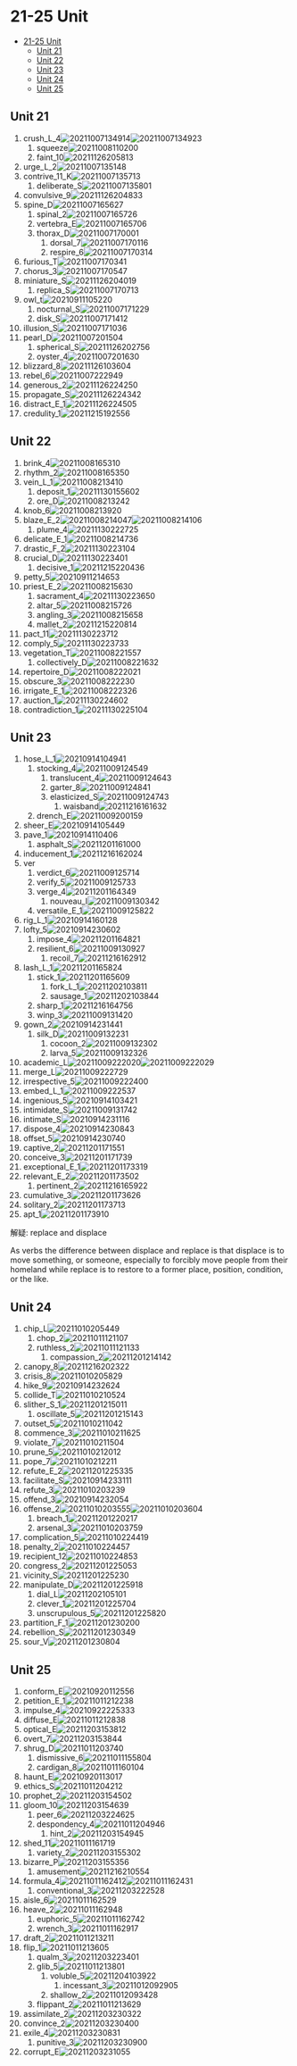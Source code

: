 # 21-25 Unit

- [21-25 Unit](#21-25-unit)
  - [Unit 21](#unit-21)
  - [Unit 22](#unit-22)
  - [Unit 23](#unit-23)
  - [Unit 24](#unit-24)
  - [Unit 25](#unit-25)

## Unit 21

1. crush_L_4![20211007134914](https://raw.githubusercontent.com/Logible/Image/main/note_image/20211007134914.png)![20211007134923](https://raw.githubusercontent.com/Logible/Image/main/note_image/20211007134923.png)
   1. squeeze![20211008110200](https://raw.githubusercontent.com/Logible/Image/main/note_image/20211008110200.png)
   2. faint_10![20211126205813](https://raw.githubusercontent.com/Logible/Image/main/note_image/20211126205813.png)
2. urge_L_2![20211007135148](https://raw.githubusercontent.com/Logible/Image/main/note_image/20211007135148.png)
3. contrive_11_K![20211007135713](https://raw.githubusercontent.com/Logible/Image/main/note_image/20211007135713.png)
   1. deliberate_S![20211007135801](https://raw.githubusercontent.com/Logible/Image/main/note_image/20211007135801.png)
4. convulsive_9![20211126204833](https://raw.githubusercontent.com/Logible/Image/main/note_image/20211126204833.png)
5. spine_D![20211007165627](https://raw.githubusercontent.com/Logible/Image/main/note_image/20211007165627.png)
    1. spinal_2![20211007165726](https://raw.githubusercontent.com/Logible/Image/main/note_image/20211007165726.png)
    2. vertebra_E![20211007165706](https://raw.githubusercontent.com/Logible/Image/main/note_image/20211007165706.png)
    3. thorax_D![20211007170001](https://raw.githubusercontent.com/Logible/Image/main/note_image/20211007170001.png)     
       1. dorsal_7![20211007170116](https://raw.githubusercontent.com/Logible/Image/main/note_image/20211007170116.png)
       2. respire_6![20211007170314](https://raw.githubusercontent.com/Logible/Image/main/note_image/20211007170314.png)
6. furious_T![20211007170341](https://raw.githubusercontent.com/Logible/Image/main/note_image/20211007170341.png)
7. chorus_3![20211007170547](https://raw.githubusercontent.com/Logible/Image/main/note_image/20211007170547.png)
8. miniature_S![20211126204019](https://raw.githubusercontent.com/Logible/Image/main/note_image/20211126204019.png)
    1. replica_S![20211007170713](https://raw.githubusercontent.com/Logible/Image/main/note_image/20211007170713.png)
9. owl_t![20210911105220](https://raw.githubusercontent.com/Logible/Image/main/note_image/20210911105220.png)
    1. nocturnal_S![20211007171229](https://raw.githubusercontent.com/Logible/Image/main/note_image/20211007171229.png)
    2. disk_S![20211007171412](https://raw.githubusercontent.com/Logible/Image/main/note_image/20211007171412.png)
10. illusion_S![20211007171036](https://raw.githubusercontent.com/Logible/Image/main/note_image/20211007171036.png)
11. pearl_D![20211007201504](https://raw.githubusercontent.com/Logible/Image/main/note_image/20211007201504.png)
    1. spherical_S![20211126202756](https://raw.githubusercontent.com/Logible/Image/main/note_image/20211126202756.png)
    2. oyster_4![20211007201630](https://raw.githubusercontent.com/Logible/Image/main/note_image/20211007201630.png)
12. blizzard_8![20211126103604](https://raw.githubusercontent.com/Logible/Image/main/note_image/20211126103604.png)
13. rebel_6![20211007222949](https://raw.githubusercontent.com/Logible/Image/main/note_image/20211007222949.png)
14. generous_2![20211126224250](https://raw.githubusercontent.com/Logible/Image/main/note_image/20211126224250.png)
15. propagate_S![20211126224342](https://raw.githubusercontent.com/Logible/Image/main/note_image/20211126224342.png)
16. distract_E_1![20211126224505](https://raw.githubusercontent.com/Logible/Image/main/note_image/20211126224505.png)
17. credulity_1![20211215192556](https://raw.githubusercontent.com/Logible/Image/main/note_image/20211215192556.png)

## Unit 22

1. brink_4![20211008165310](https://raw.githubusercontent.com/Logible/Image/main/note_image/20211008165310.png)
2. rhythm_2![20211008165350](https://raw.githubusercontent.com/Logible/Image/main/note_image/20211008165350.png)
3. vein_L_1![20211008213410](https://raw.githubusercontent.com/Logible/Image/main/note_image/20211008213410.png)
   1. deposit_1![20211130155602](https://raw.githubusercontent.com/Logible/Image/main/note_image/20211130155602.png)
   2. ore_D![20211008213242](https://raw.githubusercontent.com/Logible/Image/main/note_image/20211008213242.png)
4. knob_6![20211008213920](https://raw.githubusercontent.com/Logible/Image/main/note_image/20211008213920.png)
5. blaze_E_2![20211008214047](https://raw.githubusercontent.com/Logible/Image/main/note_image/20211008214047.png)![20211008214106](https://raw.githubusercontent.com/Logible/Image/main/note_image/20211008214106.png)
   1. plume_4![20211130222725](https://raw.githubusercontent.com/Logible/Image/main/note_image/20211130222725.png)
6. delicate_E_1![20211008214736](https://raw.githubusercontent.com/Logible/Image/main/note_image/20211008214736.png)
7. drastic_F_2![20211130223104](https://raw.githubusercontent.com/Logible/Image/main/note_image/20211130223104.png)
8. crucial_D![20211130223401](https://raw.githubusercontent.com/Logible/Image/main/note_image/20211130223401.png)
    1. decisive_1![20211215220436](https://raw.githubusercontent.com/Logible/Image/main/note_image/20211215220436.png)
9. petty_5![20210911214653](https://raw.githubusercontent.com/Logible/Image/main/note_image/20210911214653.png)
10. priest_E_2![20211008215630](https://raw.githubusercontent.com/Logible/Image/main/note_image/20211008215630.png)
    1. sacrament_4![20211130223650](https://raw.githubusercontent.com/Logible/Image/main/note_image/20211130223650.png)
    2. altar_5![20211008215726](https://raw.githubusercontent.com/Logible/Image/main/note_image/20211008215726.png)
    3. angling_3![20211008215658](https://raw.githubusercontent.com/Logible/Image/main/note_image/20211008215658.png)
    4. mallet_2![20211215220814](https://raw.githubusercontent.com/Logible/Image/main/note_image/20211215220814.png)
11. pact_11![20211130223712](https://raw.githubusercontent.com/Logible/Image/main/note_image/20211130223712.png)
12. comply_5![20211130223733](https://raw.githubusercontent.com/Logible/Image/main/note_image/20211130223733.png)
13. vegetation_T![20211008221557](https://raw.githubusercontent.com/Logible/Image/main/note_image/20211008221557.png)
    1. collectively_D![20211008221632](https://raw.githubusercontent.com/Logible/Image/main/note_image/20211008221632.png)
14. repertoire_D![20211008222021](https://raw.githubusercontent.com/Logible/Image/main/note_image/20211008222021.png)
15. obscure_3![20211008222230](https://raw.githubusercontent.com/Logible/Image/main/note_image/20211008222230.png)
16. irrigate_E_1![20211008222326](https://raw.githubusercontent.com/Logible/Image/main/note_image/20211008222326.png)
17. auction_1![20211130224602](https://raw.githubusercontent.com/Logible/Image/main/note_image/20211130224602.png)
18. contradiction_1![20211130225104](https://raw.githubusercontent.com/Logible/Image/main/note_image/20211130225104.png)

## Unit 23

1. hose_L_1![20210914104941](https://raw.githubusercontent.com/Logible/Image/main/note_image/20210914104941.png)
   1. stocking_4![20211009124549](https://raw.githubusercontent.com/Logible/Image/main/note_image/20211009124549.png)
      1. translucent_4![20211009124643](https://raw.githubusercontent.com/Logible/Image/main/note_image/20211009124643.png)
      2. garter_8![20211009124841](https://raw.githubusercontent.com/Logible/Image/main/note_image/20211009124841.png)
      3. elasticized_S![20211009124743](https://raw.githubusercontent.com/Logible/Image/main/note_image/20211009124743.png)
         1. waisband![20211216161632](https://raw.githubusercontent.com/Logible/Image/main/note_image/20211216161632.png)
   2. drench_E![20211009200159](https://raw.githubusercontent.com/Logible/Image/main/note_image/20211009200159.png)
2. sheer_E![20210914105449](https://raw.githubusercontent.com/Logible/Image/main/note_image/20210914105449.png)
3. pave_1![20210914110406](https://raw.githubusercontent.com/Logible/Image/main/note_image/20210914110406.png)
    1. asphalt_S![20211201161000](https://raw.githubusercontent.com/Logible/Image/main/note_image/20211201161000.png)
4. inducement_1![20211216162024](https://raw.githubusercontent.com/Logible/Image/main/note_image/20211216162024.png)
5. ver
    1. verdict_6![20211009125714](https://raw.githubusercontent.com/Logible/Image/main/note_image/20211009125714.png)
    2. verify_5![20211009125733](https://raw.githubusercontent.com/Logible/Image/main/note_image/20211009125733.png)
    3. verge_4![20211201164349](https://raw.githubusercontent.com/Logible/Image/main/note_image/20211201164349.png)
       1. nouveau_I![20211009130342](https://raw.githubusercontent.com/Logible/Image/main/note_image/20211009130342.png)
    4. versatile_E_1![20211009125822](https://raw.githubusercontent.com/Logible/Image/main/note_image/20211009125822.png)
6. rig_L_1![20210914160128](https://raw.githubusercontent.com/Logible/Image/main/note_image/20210914160128.png)
7. lofty_5![20210914230602](https://raw.githubusercontent.com/Logible/Image/main/note_image/20210914230602.png)
    1. impose_4![20211201164821](https://raw.githubusercontent.com/Logible/Image/main/note_image/20211201164821.png)
    2. resilient_6![20211009130927](https://raw.githubusercontent.com/Logible/Image/main/note_image/20211009130927.png)
       1. recoil_7![20211216162912](https://raw.githubusercontent.com/Logible/Image/main/note_image/20211216162912.png)
8. lash_L_1![20211201165824](https://raw.githubusercontent.com/Logible/Image/main/note_image/20211201165824.png)
    1. stick_1![20211201165609](https://raw.githubusercontent.com/Logible/Image/main/note_image/20211201165609.png)
       1. fork_L_1![20211202103811](https://raw.githubusercontent.com/Logible/Image/main/note_image/20211202103811.png)
       2. sausage_1![20211202103844](https://raw.githubusercontent.com/Logible/Image/main/note_image/20211202103844.png)
    2. sharp_1![20211216164756](https://raw.githubusercontent.com/Logible/Image/main/note_image/20211216164756.png)
    3. winp_3![20211009131420](https://raw.githubusercontent.com/Logible/Image/main/note_image/20211009131420.png)
9. gown_2![20210914231441](https://raw.githubusercontent.com/Logible/Image/main/note_image/20210914231441.png)
    1. silk_D![20211009132231](https://raw.githubusercontent.com/Logible/Image/main/note_image/20211009132231.png)
       1. cocoon_2![20211009132302](https://raw.githubusercontent.com/Logible/Image/main/note_image/20211009132302.png)
       2. larva_5![20211009132326](https://raw.githubusercontent.com/Logible/Image/main/note_image/20211009132326.png)
10. academic_L![20211009222020](https://raw.githubusercontent.com/Logible/Image/main/note_image/20211009222020.png)![20211009222029](https://raw.githubusercontent.com/Logible/Image/main/note_image/20211009222029.png)
11. merge_L![20211009222729](https://raw.githubusercontent.com/Logible/Image/main/note_image/20211009222729.png)
12. irrespective_5![20211009222400](https://raw.githubusercontent.com/Logible/Image/main/note_image/20211009222400.png)
13. embed_L_1![20211009222537](https://raw.githubusercontent.com/Logible/Image/main/note_image/20211009222537.png)
14. ingenious_5![20210914103421](https://raw.githubusercontent.com/Logible/Image/main/note_image/20210914103421.png)
15. intimidate_S![20211009131742](https://raw.githubusercontent.com/Logible/Image/main/note_image/20211009131742.png)
16. intimate_S![20210914231116](https://raw.githubusercontent.com/Logible/Image/main/note_image/20210914231116.png)
17. dispose_4![20210914230843](https://raw.githubusercontent.com/Logible/Image/main/note_image/20210914230843.png)
18. offset_5![20210914230740](https://raw.githubusercontent.com/Logible/Image/main/note_image/20210914230740.png)
19. captive_2![20211201171551](https://raw.githubusercontent.com/Logible/Image/main/note_image/20211201171551.png)
20. conceive_3![20211201171739](https://raw.githubusercontent.com/Logible/Image/main/note_image/20211201171739.png)
21. exceptional_E_1![20211201173319](https://raw.githubusercontent.com/Logible/Image/main/note_image/20211201173319.png)
22. relevant_E_2![20211201173502](https://raw.githubusercontent.com/Logible/Image/main/note_image/20211201173502.png)
    1. pertinent_2![20211216165922](https://raw.githubusercontent.com/Logible/Image/main/note_image/20211216165922.png)
23. cumulative_3![20211201173626](https://raw.githubusercontent.com/Logible/Image/main/note_image/20211201173626.png)
24. solitary_2![20211201173713](https://raw.githubusercontent.com/Logible/Image/main/note_image/20211201173713.png)
25. apt_1![20211201173910](https://raw.githubusercontent.com/Logible/Image/main/note_image/20211201173910.png)

解疑:
replace and displace

As verbs the difference between displace and replace is that displace is to move something, or someone, especially to forcibly move people from their homeland while replace is to restore to a former place, position, condition, or the like.

## Unit 24

1. chip_L![20211010205449](https://raw.githubusercontent.com/Logible/Image/main/note_image/20211010205449.png)
   1. chop_2![20211011121107](https://raw.githubusercontent.com/Logible/Image/main/note_image/20211011121107.png)
   2. ruthless_2![20211011121133](https://raw.githubusercontent.com/Logible/Image/main/note_image/20211011121133.png)
      1. compassion_2![20211201214142](https://raw.githubusercontent.com/Logible/Image/main/note_image/20211201214142.png)
2. canopy_8![20211216202322](https://raw.githubusercontent.com/Logible/Image/main/note_image/20211216202322.png)
3. crisis_8![20211010205829](https://raw.githubusercontent.com/Logible/Image/main/note_image/20211010205829.png)
4. hike_9![20210914232624](https://raw.githubusercontent.com/Logible/Image/main/note_image/20210914232624.png)
5. collide_T![20211010210524](https://raw.githubusercontent.com/Logible/Image/main/note_image/20211010210524.png)
6. slither_S_1![20211201215011](https://raw.githubusercontent.com/Logible/Image/main/note_image/20211201215011.png)
      1. oscillate_5![20211201215143](https://raw.githubusercontent.com/Logible/Image/main/note_image/20211201215143.png)
7. outset_5![20211010211042](https://raw.githubusercontent.com/Logible/Image/main/note_image/20211010211042.png)
8. commence_3![20211010211625](https://raw.githubusercontent.com/Logible/Image/main/note_image/20211010211625.png)
9. violate_7![20211010211504](https://raw.githubusercontent.com/Logible/Image/main/note_image/20211010211504.png)
10. prune_5![20211010212012](https://raw.githubusercontent.com/Logible/Image/main/note_image/20211010212012.png)
11. pope_7![20211010212211](https://raw.githubusercontent.com/Logible/Image/main/note_image/20211010212211.png)
12. refute_E_2![20211201225335](https://raw.githubusercontent.com/Logible/Image/main/note_image/20211201225335.png)
13. facilitate_S![20210914233111](https://raw.githubusercontent.com/Logible/Image/main/note_image/20210914233111.png)
14. refute_3![20211010203239](https://raw.githubusercontent.com/Logible/Image/main/note_image/20211010203239.png)
15. offend_3![20210914232054](https://raw.githubusercontent.com/Logible/Image/main/note_image/20210914232054.png)
16. offense_2![20211010203555](https://raw.githubusercontent.com/Logible/Image/main/note_image/20211010203555.png)![20211010203604](https://raw.githubusercontent.com/Logible/Image/main/note_image/20211010203604.png)
    1. breach_1![20211201220217](https://raw.githubusercontent.com/Logible/Image/main/note_image/20211201220217.png)
    2. arsenal_3![20211010203759](https://raw.githubusercontent.com/Logible/Image/main/note_image/20211010203759.png)
17. complication_5![20211010224419](https://raw.githubusercontent.com/Logible/Image/main/note_image/20211010224419.png)
18. penalty_2![20211010224457](https://raw.githubusercontent.com/Logible/Image/main/note_image/20211010224457.png)
19. recipient_12![20211010224853](https://raw.githubusercontent.com/Logible/Image/main/note_image/20211010224853.png)
20. congress_2![20211201225053](https://raw.githubusercontent.com/Logible/Image/main/note_image/20211201225053.png)
21. vicinity_S![20211201225230](https://raw.githubusercontent.com/Logible/Image/main/note_image/20211201225230.png)
22. manipulate_D![20211201225918](https://raw.githubusercontent.com/Logible/Image/main/note_image/20211201225918.png)
    1. dial_L![20211202105101](https://raw.githubusercontent.com/Logible/Image/main/note_image/20211202105101.png)
    2. clever_1![20211201225704](https://raw.githubusercontent.com/Logible/Image/main/note_image/20211201225704.png)
    3. unscrupulous_5![20211201225820](https://raw.githubusercontent.com/Logible/Image/main/note_image/20211201225820.png)
23. partition_F_1![20211201230200](https://raw.githubusercontent.com/Logible/Image/main/note_image/20211201230200.png)
24. rebellion_S![20211201230349](https://raw.githubusercontent.com/Logible/Image/main/note_image/20211201230349.png)
25. sour_V![20211201230804](https://raw.githubusercontent.com/Logible/Image/main/note_image/20211201230804.png)

## Unit 25

1. conform_E![20210920112556](https://raw.githubusercontent.com/Logible/Image/main/note_image/20210920112556.png)
2. petition_E_1![20211011212238](https://raw.githubusercontent.com/Logible/Image/main/note_image/20211011212238.png)
3. impulse_4![20210922225333](https://raw.githubusercontent.com/Logible/Image/main/note_image/20210922225333.png)
4. diffuse_E![20211011212838](https://raw.githubusercontent.com/Logible/Image/main/note_image/20211011212838.png)
5. optical_E![20211203153812](https://raw.githubusercontent.com/Logible/Image/main/note_image/20211203153812.png)
6. overt_7![20211203153844](https://raw.githubusercontent.com/Logible/Image/main/note_image/20211203153844.png)
7. shrug_D![20211011203740](https://raw.githubusercontent.com/Logible/Image/main/note_image/20211011203740.png)
    1. dismissive_6![20211011155804](https://raw.githubusercontent.com/Logible/Image/main/note_image/20211011155804.png)
    2. cardigan_8![20211011160104](https://raw.githubusercontent.com/Logible/Image/main/note_image/20211011160104.png)
8. haunt_E![20210920113017](https://raw.githubusercontent.com/Logible/Image/main/note_image/20210920113017.png)
9. ethics_S![20211011204212](https://raw.githubusercontent.com/Logible/Image/main/note_image/20211011204212.png)
10. prophet_2![20211203154502](https://raw.githubusercontent.com/Logible/Image/main/note_image/20211203154502.png)
11. gloom_10![20211203154639](https://raw.githubusercontent.com/Logible/Image/main/note_image/20211203154639.png)
    1. peer_6![20211203224625](https://raw.githubusercontent.com/Logible/Image/main/note_image/20211203224625.png)
    2. despondency_4![20211011204946](https://raw.githubusercontent.com/Logible/Image/main/note_image/20211011204946.png)
       1. hint_2![20211203154945](https://raw.githubusercontent.com/Logible/Image/main/note_image/20211203154945.png)
12. shed_11![20211011161719](https://raw.githubusercontent.com/Logible/Image/main/note_image/20211011161719.png)
    1. variety_2![20211203155302](https://raw.githubusercontent.com/Logible/Image/main/note_image/20211203155302.png)
13. bizarre_P![20211203155356](https://raw.githubusercontent.com/Logible/Image/main/note_image/20211203155356.png)
    1. amusement![20211216210554](https://raw.githubusercontent.com/Logible/Image/main/note_image/20211216210554.png)
14. formula_4![20211011162412](https://raw.githubusercontent.com/Logible/Image/main/note_image/20211011162412.png)![20211011162431](https://raw.githubusercontent.com/Logible/Image/main/note_image/20211011162431.png)
    1. conventional_3![20211203222528](https://raw.githubusercontent.com/Logible/Image/main/note_image/20211203222528.png)
15. aisle_6![20211011162529](https://raw.githubusercontent.com/Logible/Image/main/note_image/20211011162529.png)
16. heave_2![20211011162948](https://raw.githubusercontent.com/Logible/Image/main/note_image/20211011162948.png)
    1. euphoric_5![20211011162742](https://raw.githubusercontent.com/Logible/Image/main/note_image/20211011162742.png)
    2. wrench_3![20211011162917](https://raw.githubusercontent.com/Logible/Image/main/note_image/20211011162917.png)
17. draft_2![20211011213211](https://raw.githubusercontent.com/Logible/Image/main/note_image/20211011213211.png)
18. flip_1![20211011213605](https://raw.githubusercontent.com/Logible/Image/main/note_image/20211011213605.png)
    1. qualm_3![20211203223401](https://raw.githubusercontent.com/Logible/Image/main/note_image/20211203223401.png)
    2. glib_5![20211011213801](https://raw.githubusercontent.com/Logible/Image/main/note_image/20211011213801.png)
       1. voluble_5![20211204103922](https://raw.githubusercontent.com/Logible/Image/main/note_image/20211204103922.png)
          1. incessant_3![20211012092905](https://raw.githubusercontent.com/Logible/Image/main/note_image/20211012092905.png)
       2. shallow_2![20211012093428](https://raw.githubusercontent.com/Logible/Image/main/note_image/20211012093428.png)
    3. flippant_2![20211011213629](https://raw.githubusercontent.com/Logible/Image/main/note_image/20211011213629.png)
19. assimilate_2![20211203230322](https://raw.githubusercontent.com/Logible/Image/main/note_image/20211203230322.png)
20. convince_2![20211203230400](https://raw.githubusercontent.com/Logible/Image/main/note_image/20211203230400.png)
21. exile_4![20211203230831](https://raw.githubusercontent.com/Logible/Image/main/note_image/20211203230831.png)
    1. punitive_3![20211203230900](https://raw.githubusercontent.com/Logible/Image/main/note_image/20211203230900.png)
22. corrupt_E![20211203231055](https://raw.githubusercontent.com/Logible/Image/main/note_image/20211203231055.png)
